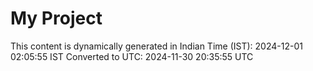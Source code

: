 # My Project

This content is dynamically generated in Indian Time (IST): 2024-12-01 02:05:55 IST
Converted to UTC: 2024-11-30 20:35:55 UTC
